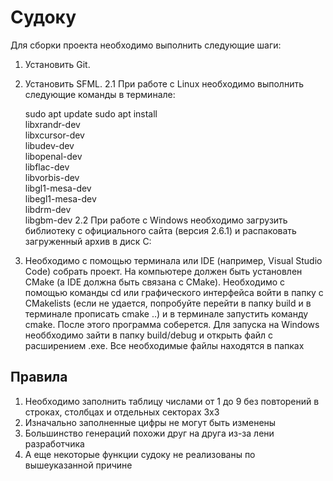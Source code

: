 # Судоку

Для сборки проекта необходимо выполнить следующие шаги:

1. Установить Git.
2. Установить SFML. 
    2.1 При работе с Linux необходимо выполнить следующие команды в терминале:

    sudo apt update
    sudo apt install \
        libxrandr-dev \
        libxcursor-dev \
        libudev-dev \
        libopenal-dev \
        libflac-dev \
        libvorbis-dev \
        libgl1-mesa-dev \
        libegl1-mesa-dev \
        libdrm-dev \
        libgbm-dev
    2.2 При работе с Windows необходимо загрузить библиотеку с официального сайта (версия 2.6.1) и распаковать загруженный архив в диск C:
3. Необходимо с помощью терминала или IDE (например, Visual Studio Code) собрать проект. На компьютере должен быть установлен CMake (а IDE должна быть связана с CMake). Необходимо с помощью команды cd или графического интерфейса войти в папку с CMakelists (если не удается, попробуйте перейти в папку build и в терминале прописать cmake ..) и в терминале запустить команду cmake. После этого программа соберется. Для запуска на Windows необбходимо зайти в папку build/debug и открыть файл с расширением .exe. Все необходимые файлы находятся в папках

Правила
--------
1) Необходимо заполнить таблицу числами от 1 до 9 без повторений в строках, столбцах и отдельных секторах 3х3
2) Изначально заполненные цифры не могут быть изменены
3) Большинство генераций похожи друг на друга из-за лени разработчика
4) А еще некоторые функции судоку не реализованы по вышеуказанной причине